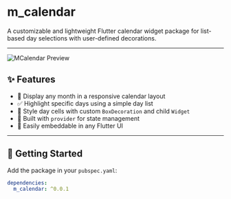 # m_calendar

A customizable and lightweight Flutter calendar widget package for list-based day selections with user-defined decorations.

---
![MCalendar Preview](https://raw.githubusercontent.com/MuntasirAsif/m_calendar/main/docs/calendar_preview.png)


## ✨ Features

- 📅 Display any month in a responsive calendar layout
- ✅ Highlight specific days using a simple day list
- 🎨 Style day cells with custom `BoxDecoration` and child `Widget`
- 💼 Built with `provider` for state management
- 🧩 Easily embeddable in any Flutter UI

---

## 🚀 Getting Started

Add the package in your `pubspec.yaml`:

```yaml
dependencies:
  m_calendar: ^0.0.1
